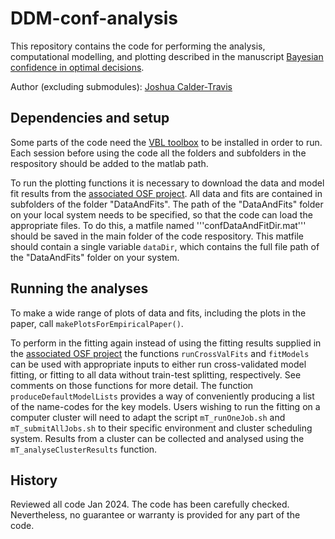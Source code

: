 # DDM-conf-analysis

This repository contains the code for performing the analysis, computational modelling, and plotting described in the manuscript [Bayesian confidence in optimal decisions](https://doi.org/10.31234/osf.io/j8sxz).

Author (excluding submodules): [Joshua Calder-Travis](https://scholar.google.com/citations?user=-9asgxcAAAAJ&hl=en)

## Dependencies and setup
Some parts of the code need the [VBL toolbox](https://mbb-team.github.io/VBA-toolbox/) to be installed in order to run. Each session before using the code all the folders and subfolders in the respository should be added to the matlab path.

To run the plotting functions it is necessary to download the data and model fit results from the [associated OSF project](https://doi.org/10.17605/OSF.IO/QPSEM). All data and fits are contained in subfolders of the folder "DataAndFits". The path of the "DataAndFits" folder on your local system needs to be specified, so that the code can load the appropriate files. To do this, a matfile named '''confDataAndFitDir.mat''' should be saved in the main folder of the code respository. This matfile should contain a single variable `dataDir`, which contains the full file path of the "DataAndFits" folder on your system.

## Running the analyses
To make a wide range of plots of data and fits, including the plots in the paper, call `makePlotsForEmpiricalPaper()`. 

To perform in the fitting again instead of using the fitting results supplied in the [associated OSF project](https://doi.org/10.17605/OSF.IO/QPSEM) the functions `runCrossValFits` and `fitModels` can be used with appropriate inputs to either run cross-validated model fitting, or fitting to all data without train-test splitting, respectively. See comments on those functions for more detail. The function `produceDefaultModelLists` provides a way of conveniently producing a list of the name-codes for the key models. Users wishing to run the fitting on a computer cluster will need to adapt the script `mT_runOneJob.sh` and `mT_submitAllJobs.sh` to their specific environment and cluster scheduling system. Results from a cluster can be collected and analysed using the `mT_analyseClusterResults` function.

## History 
Reviewed all code Jan 2024. The code has been carefully checked. Nevertheless, no guarantee or warranty is provided for any part of the code.
